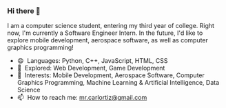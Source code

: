 ### Hi there 👋

I am a computer science student, entering my third year of college. Right now, I'm currently a Software Engineer Intern. In the future, I'd like to explore mobile development, aerospace software, as well as computer graphics programming!

- 😄 ‎ Languages: Python, C++, JavaScript, HTML, CSS
- 🔭 ‎ Explored: Web Development, Game Development
- 🔎 ‎ Interests: Mobile Development, Aerospace Software, Computer Graphics Programming, Machine Learning & Artificial Intelligence, Data Science
- 📫 ‎ How to reach me: mr.carlortiz@gmail.com
